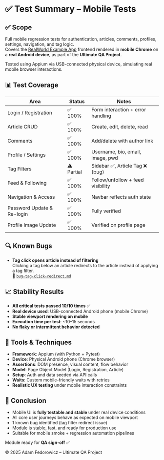 # ✅ Test Summary – Mobile Tests

## ✅ Scope  
Full mobile regression tests for authentication, articles, comments, profiles, settings, navigation, and tag logic.  
Covers the [RealWorld Example App](https://github.com/gothinkster/react-redux-realworld-example-app) frontend rendered in **mobile Chrome** on a **real Android device**, as part of the **Ultimate QA Project**.

Tested using Appium via USB-connected physical device, simulating real mobile browser interactions.


## 📊 Test Coverage

| Area                      | Status      | Notes                             |
|---------------------------|-------------|-----------------------------------|
| Login / Registration      | ✅ 100%     | Form interaction + error handling |
| Article CRUD              | ✅ 100%     | Create, edit, delete, read        |
| Comments                  | ✅ 100%     | Add/delete with author link       |
| Profile / Settings        | ✅ 100%     | Username, bio, email, image, pwd  |
| Tag Filters               | ⚠️ Partial  | Sidebar ✅, Article Tag ❌ (bug) |
| Feed & Following          | ✅ 100%     | Follow/unfollow + feed visibility |
| Navigation & Access       | ✅ 100%     | Navbar reflects auth state        |
| Password Update & Re-login| ✅ 100%     | Fully verified                    |
| Profile Image Update      | ✅ 100%     | Verified on profile page          |



## 🔍 Known Bugs

- **Tag click opens article instead of filtering**  
  Clicking a tag below an article redirects to the article instead of applying a tag filter.  
  📄 [`bug-tag-click-redirect.md`](../docs/bug-tag-click-redirect.md)



## 📈 Stability Results

- **All critical tests passed 10/10 times** ✅  
- **Real device used**: USB-connected Android phone (mobile Chrome)  
- **Stable viewport rendering on mobile**  
- **Execution time per test**: ~10–15 seconds  
- **No flaky or intermittent behavior detected**



## 🧰 Tools & Techniques

- **Framework**: Appium (with Python + Pytest)
- **Device**: Physical Android phone (Chrome browser)
- **Assertions**: DOM presence, visual content, flow behavior
- **Model**: Page Object Model (Login, Registration, Article)
- **Setup**: Auth and data seeded via API calls
- **Waits**: Custom mobile-friendly waits with retries
- **Realistic UX testing** under mobile interaction constraints



## 📌 Conclusion

- Mobile UI is **fully testable and stable** under real device conditions  
- All core user journeys behave as expected on mobile viewport  
- 1 known bug identified (tag filter redirect issue)  
- Module is stable, fast, and ready for production use  
- Suitable for mobile smoke + regression automation pipelines  

Module ready for **QA sign-off** ✅

© 2025 Adam Fedorowicz – Ultimate QA Project
